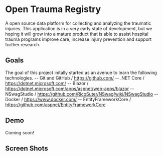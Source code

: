 # Open Trauma Registry
  A open source data platform for collecting and analyzing the traumatic injuries. This application is in a very early state of development, but we hoping it will grow into a mature product that is able to assist hospital trauma programs improve care, increase injury prevention and support further research. 
  
## Goals
The goal of this project initally started as an avenue to learn the following technologies. 
-- Git and GitHub / https://github.com/
-- .NET Core / https://dotnet.microsoft.com/
-- Blazor / https://dotnet.microsoft.com/apps/aspnet/web-apps/blazor
-- NSwagStudio / https://github.com/RicoSuter/NSwag/wiki/NSwagStudio
-- Docker / https://www.docker.com/
-- EntityFrameworkCore / https://github.com/aspnet/EntityFrameworkCore

## Demo 
Coming soon!  

## Screen Shots
